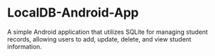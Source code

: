 # LocalDB-Android-App
A simple Android application that utilizes SQLite for managing student records, allowing users to add, update, delete, and view student information.
